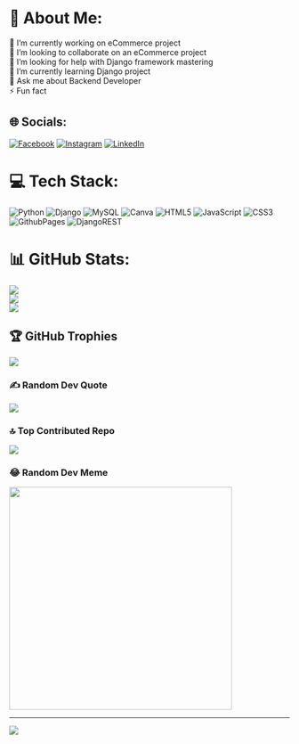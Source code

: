 # 💫 About Me:
🔭 I’m currently working on eCommerce project <br>👯 I’m looking to collaborate on an eCommerce project<br>🤝 I’m looking for help with Django framework mastering<br>🌱 I’m currently learning Django project<br>💬 Ask me about Backend Developer <br>⚡ Fun fact 


## 🌐 Socials:
[![Facebook](https://img.shields.io/badge/Facebook-%231877F2.svg?logo=Facebook&logoColor=white)](https://facebook.com/sureshlama) [![Instagram](https://img.shields.io/badge/Instagram-%23E4405F.svg?logo=Instagram&logoColor=white)](https://instagram.com/sureshlama) [![LinkedIn](https://img.shields.io/badge/LinkedIn-%230077B5.svg?logo=linkedin&logoColor=white)](https://linkedin.com/in/sureshlama) 

# 💻 Tech Stack:
![Python](https://img.shields.io/badge/python-3670A0?style=for-the-badge&logo=python&logoColor=ffdd54) ![Django](https://img.shields.io/badge/django-%23092E20.svg?style=for-the-badge&logo=django&logoColor=white) ![MySQL](https://img.shields.io/badge/mysql-%2300000f.svg?style=for-the-badge&logo=mysql&logoColor=white) ![Canva](https://img.shields.io/badge/Canva-%2300C4CC.svg?style=for-the-badge&logo=Canva&logoColor=white) ![HTML5](https://img.shields.io/badge/html5-%23E34F26.svg?style=for-the-badge&logo=html5&logoColor=white) ![JavaScript](https://img.shields.io/badge/javascript-%23323330.svg?style=for-the-badge&logo=javascript&logoColor=%23F7DF1E) ![CSS3](https://img.shields.io/badge/css3-%231572B6.svg?style=for-the-badge&logo=css3&logoColor=white) ![GithubPages](https://img.shields.io/badge/github%20pages-121013?style=for-the-badge&logo=github&logoColor=white) ![DjangoREST](https://img.shields.io/badge/DJANGO-REST-ff1709?style=for-the-badge&logo=django&logoColor=white&color=ff1709&labelColor=gray)
# 📊 GitHub Stats:
![](https://github-readme-stats.vercel.app/api?username=sureshlama23&theme=radical&hide_border=true&include_all_commits=true&count_private=false)<br/>
![](https://github-readme-streak-stats.herokuapp.com/?user=sureshlama23&theme=radical&hide_border=true)<br/>
![](https://github-readme-stats.vercel.app/api/top-langs/?username=sureshlama23&theme=radical&hide_border=true&include_all_commits=true&count_private=false&layout=compact)

## 🏆 GitHub Trophies
![](https://github-profile-trophy.vercel.app/?username=sureshlama23&theme=radical&no-frame=true&no-bg=false&margin-w=4)

### ✍️ Random Dev Quote
![](https://quotes-github-readme.vercel.app/api?type=horizontal&theme=radical)

### 🔝 Top Contributed Repo
![](https://github-contributor-stats.vercel.app/api?username=sureshlama23&limit=5&theme=radical&combine_all_yearly_contributions=true)

### 😂 Random Dev Meme
<img src='https://randommeme-five.vercel.app/' style="height: 400px;"/>

---
[![](https://visitcount.itsvg.in/api?id=sureshlama23&icon=5&color=3)](https://visitcount.itsvg.in)

<!-- Proudly created with GPRM ( https://gprm.itsvg.in ) -->

